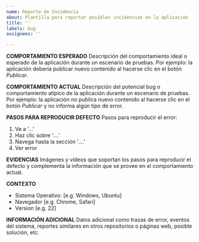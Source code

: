 ```yaml
---
name: Reporte de Incidencia
about: Plantilla para reportar posibles incidencias en la aplicación
title: ''
labels: bug
assignees: ''

---
```


**COMPORTAMIENTO ESPERADO**
Descripción del comportamiento ideal o esperado de la aplicación durante un escenario de pruebas. Por ejemplo: la aplicación debería publicar nuevo contenido al hacerse clic en el botón _Publicar_.

**COMPORTAMIENTO ACTUAL**
Descripción del potencial bug o comportamiento atípico de la aplicación durante un escenario de pruebas. Por ejemplo: la aplicación no publica nuevo contenido al hacerse clic en el botón _Publicar_ y no informa algún tipo de error.

**PASOS PARA REPRODUCIR DEFECTO**
Pasos para reproducir el error:
1. Ve a  '...'
2. Haz clic sobre '....'
3. Navega hasta la sección '....'
4. Ver error

**EVIDENCIAS**
Imágenes y vídeos que soportan los pasos para reproducir el defecto y complementa la información que se provee en el comportamiento actual.

**CONTEXTO**
 - Sistema Operativo: [e.g. Windows, Ubuntu]
 - Navegador [e.g. Chrome, Safari]
 - Version [e.g. 22]

**INFORMACIÓN ADICIONAL**
Datos adicional como trazas de error, eventos del sistema, reportes similares en otros repositorios o páginas web, posible solución, etc.
